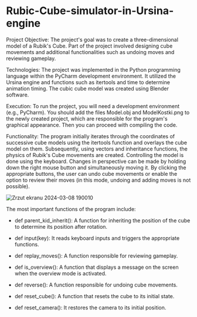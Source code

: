 # Rubic-Cube-simulator-in-Ursina-engine

Project Objective:
The project's goal was to create a three-dimensional model of a Rubik's Cube. Part of the project involved designing cube movements and additional functionalities such as undoing moves and reviewing gameplay.

Technologies:
The project was implemented in the Python programming language within the PyCharm development environment. It utilized the Ursina engine and functions such as itertools and time to determine animation timing. The cubic cube model was created using Blender software.

Execution:
To run the project, you will need a development environment (e.g., PyCharm). You should add the files Model.obj and ModelKostki.png to the newly created project, which are responsible for the program's graphical appearance. Then you can proceed with compiling the code.

Functionality:
The program initially iterates through the coordinates of successive cube models using the itertools function and overlays the cube model on them. Subsequently, using vectors and inheritance functions, the physics of Rubik's Cube movements are created. Controlling the model is done using the keyboard. Changes in perspective can be made by holding down the right mouse button and simultaneously moving it. By clicking the appropriate buttons, the user can undo cube movements or enable the option to review their moves (in this mode, undoing and adding moves is not possible).


![Zrzut ekranu 2024-03-08 190010](https://github.com/kacdro/Rubic-Cube-simulator-in-Ursina-engine/assets/100469610/5f267ae4-5ac1-42ce-ae35-4ff1dd82c413)



The most important functions of the program include:

- def parent_kid_inherit(): A function for inheriting the position of the cube to determine its position after rotation.

- def input(key): It reads keyboard inputs and triggers the appropriate functions.

- def replay_moves(): A function responsible for reviewing gameplay.

- def is_overview(): A function that displays a message on the screen when the overview mode is activated.

- def reverse(): A function responsible for undoing cube movements.

- def reset_cube(): A function that resets the cube to its initial state.

- def reset_camera(): It restores the camera to its initial position.

